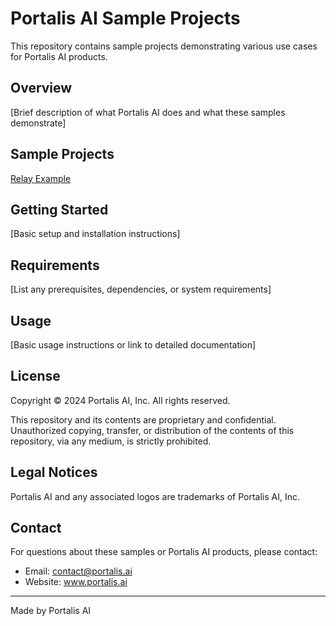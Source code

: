 # Portalis AI Sample Projects

This repository contains sample projects demonstrating various use cases for Portalis AI products.

## Overview

[Brief description of what Portalis AI does and what these samples demonstrate]

## Sample Projects

[Relay Example](/relay-server)


## Getting Started

[Basic setup and installation instructions]

## Requirements

[List any prerequisites, dependencies, or system requirements]

## Usage

[Basic usage instructions or link to detailed documentation]

## License

Copyright © 2024 Portalis AI, Inc. All rights reserved.

This repository and its contents are proprietary and confidential. Unauthorized copying, transfer, or distribution of the contents of this repository, via any medium, is strictly prohibited.

## Legal Notices

Portalis AI and any associated logos are trademarks of Portalis AI, Inc.

## Contact

For questions about these samples or Portalis AI products, please contact:
- Email: contact@portalis.ai
- Website: www.portalis.ai

---
Made by Portalis AI